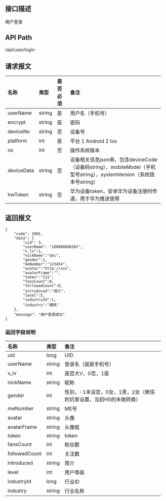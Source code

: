 ## 接口描述
用户登录

## API Path
/api/user/login

## 请求报文
|名称|类型|是否必须|备注|
|:-|:-|:-|:-|
|userName|string|是|用户名（手机号）|
|encrypt|string|是|密码|
|deviceNo|string|否|设备号|
|platform|int|是|平台 1 Android 2 Ios|
|os|int|否|操作系统版本|
|deviceData|string|否|设备相关信息json串，包含deviceCode（设备码string），mobileModel（手机型号string），systemVersion（系统版本号string）|
|hwToken|string|否|华为设备token，安卓华为设备注册时传递，用于华为推送使用|

## 返回报文
	{
	    "code": 2001,
	    "data": {
	    	"uid": 3,
	    	"userName": "188888888201",
	    	"v_lv":1,
	    	"nickName":"abc",
	    	"gender":1,
	    	"meNumber":"123454",
	    	"avatar":"http://xxx",
	    	"avatarFrame":"",
	    	"token":"111",
	    	"fansCount":0,
	    	"followedCount":0,
	    	"introduced":"简介",
	    	"level":5,
	    	"industryId":1,
	    	"industry":"建筑"
		},
	    "message": "用户登录成功"
	}
    
### 返回字段说明
|名称|类型|备注|
|:-|:-|:-|
|uid|long|UID|
|userName|string|登录名（就是手机号）|
|v_lv|int|是否大V，0否，1是|
|nickName|string|昵称|
|gender|int|性别，-1未设定，0女，1男，2女（微信的坑爹设置，当初H5的未做转换）|
|meNumber|string|ME号|
|avatar|string|头像|
|avatarFrame|string|头像框|
|token|string|token|
|fansCount|int|粉丝数|
|followedCount|int|关注数|
|introduced|string|简介|
|level|int|用户等级|
|industryId|long|行业ID|
|industry|string|行业名称|